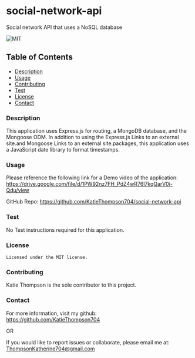 # social-network-api

Social network API that uses a NoSQL database

![MIT](https://img.shields.io/badge/license-MIT-blue)

## Table of Contents

- [Description](#description)
- [Usage](#usage)
- [Contributing](#contributing)
- [Test](#test)
- [License](#license)
- [Contact](#contact)

### Description

This application uses Express.js for routing, a MongoDB database, and the Mongoose ODM. In addition to using the Express.js Links to an external site.and Mongoose Links to an external site.packages, this application uses a JavaScript date library to format timestamps.

### Usage

Please reference the following link for a Demo video of the application: https://drive.google.com/file/d/1PW92nz7FH_PdZ4wR76l7kqQarV0i-Qdu/view

GitHub Repo: https://github.com/KatieThompson704/social-network-api

### Test

No Test instructions required for this application.

### License

    Licensed under the MIT license.

### Contributing

Katie Thompson is the sole contributor to this project.

### Contact

For more information, visit my github: https://github.com/KatieThompson704

OR

If you would like to report issues or collaborate, please email me at: [ThompsonKatherine704@gmail.com](mailto:ThompsonKatherine704@gmail.com)
